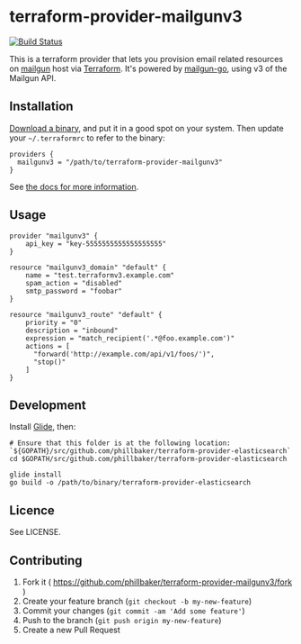 # terraform-provider-mailgunv3

[![Build Status](https://travis-ci.org/phillbaker/terraform-provider-mailgunv3.svg?branch=master)](https://travis-ci.org/phillbaker/terraform-provider-mailgunv3)

This is a terraform provider that lets you provision
email related resources on [mailgun](https://mailgun.com/) host via [Terraform](https://terraform.io/). It's powered by [mailgun-go](https://github.com/mailgun/mailgun-go), using v3 of the Mailgun API.

## Installation

[Download a binary](https://github.com/phillbaker/terraform-provider-mailgunv3/releases), and put it in a good spot on your system. Then update your `~/.terraformrc` to refer to the binary:

```hcl
providers {
  mailgunv3 = "/path/to/terraform-provider-mailgunv3"
}
```

See [the docs for more information](https://www.terraform.io/docs/plugins/basics.html).

## Usage

```
provider "mailgunv3" {
    api_key = "key-5555555555555555555"
}

resource "mailgunv3_domain" "default" {
    name = "test.terraformv3.example.com"
    spam_action = "disabled"
    smtp_password = "foobar"
}

resource "mailgunv3_route" "default" {
    priority = "0"
    description = "inbound"
    expression = "match_recipient('.*@foo.example.com')"
    actions = [
      "forward('http://example.com/api/v1/foos/')",
      "stop()"
    ]
}
```

## Development

Install [Glide](https://github.com/Masterminds/glide), then:

```
# Ensure that this folder is at the following location: `${GOPATH}/src/github.com/phillbaker/terraform-provider-elasticsearch`
cd $GOPATH/src/github.com/phillbaker/terraform-provider-elasticsearch

glide install
go build -o /path/to/binary/terraform-provider-elasticsearch
```

## Licence

See LICENSE.

## Contributing

1. Fork it ( https://github.com/phillbaker/terraform-provider-mailgunv3/fork )
2. Create your feature branch (`git checkout -b my-new-feature`)
3. Commit your changes (`git commit -am 'Add some feature'`)
4. Push to the branch (`git push origin my-new-feature`)
5. Create a new Pull Request
